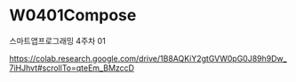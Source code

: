 # W0401Compose
스마트앱프로그래밍 4주차 01

https://colab.research.google.com/drive/1B8AQKiY2gtGVW0pG0J89h9Dw_7iHJhvt#scrollTo=qteEm_BMzccD
